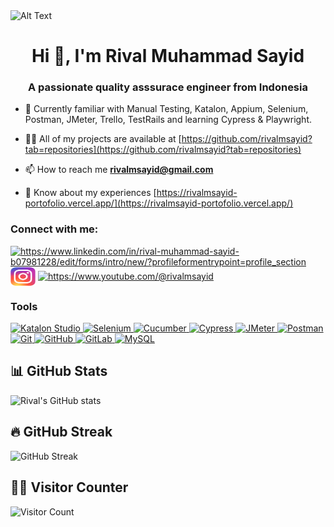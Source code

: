 <img src="https://raw.githubusercontent.com/rivalmsayid/rivalmsayid/refs/heads/main/Blue%20and%20Purple%20Neon%20Gradient%20Modern%20Tech%20for%20Beginners%20YouTube%20Thumbnail.png" alt="Alt Text" title="Optional Title">

<h1 align="center">Hi 👋, I'm Rival Muhammad Sayid</h1>
<h3 align="center">A passionate quality asssurace engineer from Indonesia</h3>

- 🌱 Currently familiar with Manual Testing, Katalon, Appium, Selenium, Postman, JMeter, Trello, TestRails and learning Cypress & Playwright.

- 👨‍💻 All of my projects are available at [https://github.com/rivalmsayid?tab=repositories](https://github.com/rivalmsayid?tab=repositories)

- 📫 How to reach me **rivalmsayid@gmail.com**

- 📄 Know about my experiences [https://rivalmsayid-portofolio.vercel.app/](https://rivalmsayid-portofolio.vercel.app/)

<h3 align="left">Connect with me:</h3>
<p align="left">
<a href="https://linkedin.com/in/https://www.linkedin.com/in/rival-muhammad-sayid-b07981228/edit/forms/intro/new/?profileformentrypoint=profile_section" target="blank"><img align="center" src="https://raw.githubusercontent.com/rahuldkjain/github-profile-readme-generator/master/src/images/icons/Social/linked-in-alt.svg" alt="https://www.linkedin.com/in/rival-muhammad-sayid-b07981228/edit/forms/intro/new/?profileformentrypoint=profile_section" height="30" width="40" /></a>
<a href="https://www.instagram.com/rivalms_/" target="blank"><img align="center" src="https://raw.githubusercontent.com/CLorant/readme-social-icons/1a078b4b319beaa7fbcd202fa7fc1fc5d79d94d2/large/filled/instagram.svg" alt="https://www.instagram.com/rivalms_/" height="30" width="40" /></a>
<a href="https://www.youtube.com/c/https://www.youtube.com/@rivalmsayid" target="blank"><img align="center" src="https://raw.githubusercontent.com/rahuldkjain/github-profile-readme-generator/master/src/images/icons/Social/youtube.svg" alt="https://www.youtube.com/@rivalmsayid" height="30" width="40" /></a>
</p>

<h3>Tools</h3>
<a href="https://katalon.com" target="https://katalon.com">
  <img src="https://user-images.githubusercontent.com/25181517/184103699-d1b83c07-2d83-4d99-9a1e-83bd89e08117.png" alt="Katalon Studio" width="40">
</a>
<a href="https://www.selenium.dev/" target="_blank">
  <img src="https://user-images.githubusercontent.com/25181517/184117353-4b437677-c4bb-4f4c-b448-af4920576732.png" alt="Selenium" width="40">
</a>
<a href="https://cucumber.io/" target="_blank">
  <img src="https://user-images.githubusercontent.com/68279555/200387386-276c709f-380b-46cc-81fd-f292985927a8.png" alt="Cucumber" width="40">
</a>
<a href="https://www.cypress.io/" target="_blank">
  <img src="https://user-images.githubusercontent.com/25181517/183423507-c056a6f9-1ba8-4312-a350-19bcbc5a8697.png" alt="Cypress" width="40">
</a>
<a href="https://jmeter.apache.org/" target="_blank">
  <img src="https://user-images.githubusercontent.com/25181517/183896128-ec99105a-ec1a-4d85-b08b-1aa1620b2046.png" alt="JMeter" width="40">
</a>
<a href="https://www.postman.com/" target="_blank">
  <img src="https://user-images.githubusercontent.com/25181517/192108372-f71d70ac-7ae6-4c0d-8395-51d8870c2ef0.png" alt="Postman" width="40">
</a>
<a href="https://git-scm.com/" target="_blank">
  <img src="https://user-images.githubusercontent.com/25181517/192108374-8da61ba1-99ec-41d7-80b8-fb2f7c0a4948.png" alt="Git" width="40">
</a>
<a href="https://about.gitlab.com/" target="_blank">
  <img src="https://user-images.githubusercontent.com/25181517/192108376-c675d39b-90f6-4073-bde6-5a9291644657.png" alt="GitHub" width="40">
</a>
<a href="https://github.com/" target="_blank">
  <img src="https://user-images.githubusercontent.com/25181517/192108891-d86b6220-e232-423a-bf5f-90903e6887c3.png" alt="GitLab" width="40">
</a>
<a href="https://www.mysql.com/" target="_blank">
  <img src="https://avatars.githubusercontent.com/u/28861843?s=200&v=4" alt="MySQL" width="40">
</a>

## 📊 GitHub Stats
![Rival's GitHub stats](https://github-readme-stats.vercel.app/api?username=rivalmsayid&show_icons=true&theme=tokyonight)

## 🔥 GitHub Streak
![GitHub Streak](https://streak-stats.demolab.com?user=rivalmsayid&theme=tokyonight)

## 🧑‍💻 Visitor Counter
![Visitor Count](https://komarev.com/ghpvc/?username=rivalmsayid&color=blue&style=flat-square)
